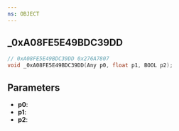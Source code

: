 ```yaml
---
ns: OBJECT
---
```

## _0xA08FE5E49BDC39DD

```c
// 0xA08FE5E49BDC39DD 0x276A7807
void _0xA08FE5E49BDC39DD(Any p0, float p1, BOOL p2);
```


## Parameters
* **p0**: 
* **p1**: 
* **p2**: 

